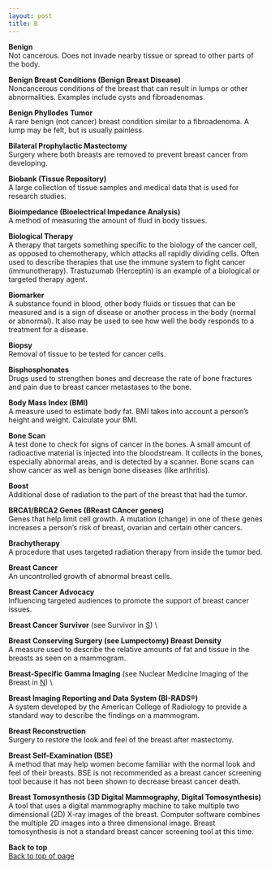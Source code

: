 ```yaml
---
layout: post
title: B
---
```


<a name="top"></a>

**Benign** \
Not cancerous. Does not invade nearby tissue or spread to other parts of the body.

**Benign Breast Conditions (Benign Breast Disease)** \
Noncancerous conditions of the breast that can result in lumps or other abnormalities. Examples include cysts and fibroadenomas.

**Benign Phyllodes Tumor** \
A rare benign (not cancer) breast condition similar to a fibroadenoma. A lump may be felt, but is usually painless.

**Bilateral Prophylactic Mastectomy** \
Surgery where both breasts are removed to prevent breast cancer from developing.

**Biobank (Tissue Repository)** \
A large collection of tissue samples and medical data that is used for research studies.

**Bioimpedance (Bioelectrical Impedance Analysis)** \
A method of measuring the amount of fluid in body tissues.

**Biological Therapy** \
A therapy that targets something specific to the biology of the cancer cell, as opposed to chemotherapy, which attacks all rapidly dividing cells. Often used to describe therapies that use the immune system to fight cancer (immunotherapy). Trastuzumab (Herceptin) is an example of a biological or targeted therapy agent.

**Biomarker** \
A substance found in blood, other body fluids or tissues that can be measured and is a sign of disease or another process in the body (normal or abnormal). It also may be used to see how well the body responds to a treatment for a disease.

**Biopsy** \
Removal of tissue to be tested for cancer cells.

**Bisphosphonates** \
Drugs used to strengthen bones and decrease the rate of bone fractures and pain due to breast cancer metastases to the bone.

**Body Mass Index (BMI)** \
A measure used to estimate body fat. BMI takes into account a person’s height and weight. Calculate your BMI.

**Bone Scan** \
A test done to check for signs of cancer in the bones. A small amount of radioactive material is injected into the bloodstream. It collects in the bones, especially abnormal areas, and is detected by a scanner. Bone scans can show cancer as well as benign bone diseases (like arthritis).

**Boost** \
Additional dose of radiation to the part of the breast that had the tumor.

**BRCA1/BRCA2 Genes (BReast CAncer genes)** \
Genes that help limit cell growth. A mutation (change) in one of these genes increases a person’s risk of breast, ovarian and certain other cancers.

**Brachytherapy** \
A procedure that uses targeted radiation therapy from inside the tumor bed.

**Breast Cancer** \
An uncontrolled growth of abnormal breast cells.

**Breast Cancer Advocacy** \
Influencing targeted audiences to promote the support of breast cancer issues.

**Breast Cancer Survivor** (see Survivor in [S](S.html)) \

**Breast Conserving Surgery (see Lumpectomy) Breast Density** \
A measure used to describe the relative amounts of fat and tissue in the breasts as seen on a mammogram.
 
**Breast-Specific Gamma Imaging**  (see Nuclear Medicine Imaging of the Breast in [N](N.html)) \

**Breast Imaging Reporting and Data System (BI-RADS®)** \
A system developed by the American College of Radiology to provide a standard way to describe the findings on a mammogram.

**Breast Reconstruction** \
Surgery to restore the look and feel of the breast after mastectomy.

**Breast Self-Examination (BSE)** \
A method that may help women become familiar with the normal look and feel of their breasts. BSE is not recommended as a breast cancer screening tool because it has not been shown to decrease breast cancer death.

**Breast Tomosynthesis (3D Digital Mammography, Digital Tomosynthesis)** \
A tool that uses a digital mammography machine to take multiple two dimensional (2D) X-ray images of the breast. Computer software combines the multiple 2D images into a three dimensional image. Breast tomosynthesis is not a standard breast cancer screening tool at this time.

**Back to top** \
<a href="#top">Back to top of page</a>